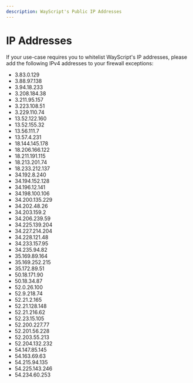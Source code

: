 ```yaml
---
description: WayScript's Public IP Addresses
---
```


# IP Addresses

If your use-case requires you to whitelist WayScript's IP addresses, please add the following IPv4 addresses to your firewall exceptions:

* 3.83.0.129
* 3.88.97.138
* 3.94.18.233
* 3.208.184.38
* 3.211.95.157
* 3.223.108.51
* 3.229.110.74
* 13.52.122.160
* 13.52.155.32
* 13.56.111.7
* 13.57.4.231
* 18.144.145.178
* 18.206.166.122
* 18.211.191.115
* 18.213.201.74
* 18.233.212.137
* 34.192.8.240
* 34.194.152.128
* 34.196.12.141
* 34.198.100.106
* 34.200.135.229
* 34.202.48.26
* 34.203.159.2
* 34.206.239.59
* 34.225.139.204
* 34.227.214.204
* 34.228.121.48
* 34.233.157.95
* 34.235.94.82
* 35.169.89.164
* 35.169.252.215
* 35.172.89.51
* 50.18.171.90
* 50.18.34.87
* 52.0.26.100
* 52.9.218.74
* 52.21.2.165
* 52.21.128.148
* 52.21.216.62
* 52.23.15.105
* 52.200.227.77
* 52.201.56.228
* 52.203.55.213
* 52.204.132.232
* 54.147.85.145
* 54.163.69.63
* 54.215.94.135
* 54.225.143.246
* 54.234.60.253

